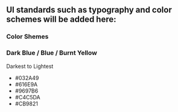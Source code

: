 ## UI standards such as typography and color schemes will be added here:

### Color Shemes

### Dark Blue / Blue / Burnt Yellow

Darkest to Lightest
- #032A49
- #616E9A
- #9697B6
- #C4C5DA
- #CB9821